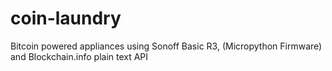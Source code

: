 # coin-laundry
Bitcoin powered appliances using Sonoff Basic R3, (Micropython Firmware) and Blockchain.info plain text API
